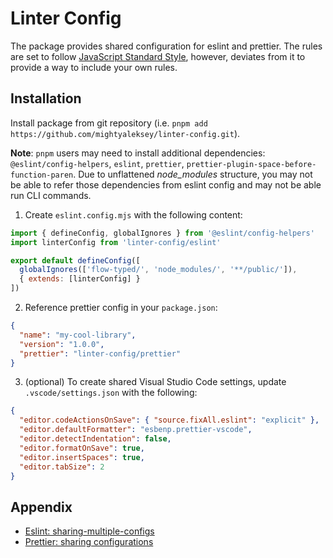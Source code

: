 # Linter Config

The package provides shared configuration for eslint and prettier. The rules are set to follow [JavaScript Standard Style](https://standardjs.com), however, deviates from it to provide a way to include your own rules.

## Installation

Install package from git repository (i.e. `pnpm add https://github.com/mightyaleksey/linter-config.git`).

**Note**: `pnpm` users may need to install additional dependencies: `@eslint/config-helpers`, `eslint`, `prettier`, `prettier-plugin-space-before-function-paren`. Due to unflattened _node_modules_ structure, you may not be able to refer those dependencies from eslint config and may not be able run CLI commands.

1. Create `eslint.config.mjs` with the following content:

```js
import { defineConfig, globalIgnores } from '@eslint/config-helpers'
import linterConfig from 'linter-config/eslint'

export default defineConfig([
  globalIgnores(['flow-typed/', 'node_modules/', '**/public/']),
  { extends: [linterConfig] }
])
```

2. Reference prettier config in your `package.json`:

```json
{
  "name": "my-cool-library",
  "version": "1.0.0",
  "prettier": "linter-config/prettier"
}
```

3. (optional) To create shared Visual Studio Code settings, update `.vscode/settings.json` with the following:

```json
{
  "editor.codeActionsOnSave": { "source.fixAll.eslint": "explicit" },
  "editor.defaultFormatter": "esbenp.prettier-vscode",
  "editor.detectIndentation": false,
  "editor.formatOnSave": true,
  "editor.insertSpaces": true,
  "editor.tabSize": 2
}
```

## Appendix

- [Eslint: sharing-multiple-configs](https://eslint.org/docs/latest/extend/shareable-configs#sharing-multiple-configs)
- [Prettier: sharing configurations](https://prettier.io/docs/sharing-configurations)
